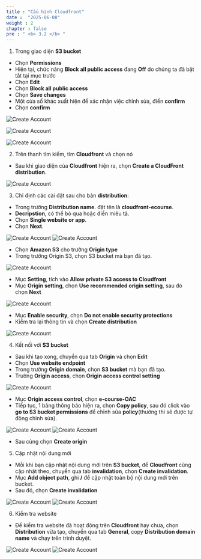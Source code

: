 ```yaml
---
title : "Cấu hình Cloudfront"
date :  "2025-06-08"
weight : 2
chapter : false
pre : " <b> 3.2 </b> "
---
```


1. Trong giao diện **S3 bucket**
- Chọn **Permissions**
- Hiện tại, chức năng **Block all public access** đang **Off** do chúng ta đã bật tắt tại mục trước
- Chọn **Edit**
- Chọn **Block all public access**
- Chọn **Save changes**
- Một cửa số khác xuất hiện để xác nhận việc chỉnh sửa, điền **confirm**
- Chọn **confirm**

![Create Account](/NestJS-AWS-workshop/images/03/cf.png)

![Create Account](/NestJS-AWS-workshop/images/03/cf1.png)

![Create Account](/NestJS-AWS-workshop/images/03/cf2.png)

2. Trên thanh tìm kiếm, tìm **Cloudfront** và chọn nó
- Sau khi giao diện của **Cloudfront** hiện ra, chọn **Create a CloudFront distribution**.

![Create Account](/NestJS-AWS-workshop/images/03/cf3.png)

3. Chỉ định các cài đặt sau cho bản **distribution**:

- Trong trường **Distribution name**. đặt tên là **cloudfront-ecourse**.
- **Decripstion**, có thể bỏ qua hoặc điền miêu tả.
- Chọn **Single website or app**.
- Chọn **Next**.

![Create Account](/NestJS-AWS-workshop/images/03/cf4.PNG)
![Create Account](/NestJS-AWS-workshop/images/03/cf5.PNG)

- Chọn **Amazon S3** cho trường **Origin type**
- Trong trường Origin S3, chọn S3 bucket mà bạn đã tạo.

![Create Account](/NestJS-AWS-workshop/images/03/cf6.PNG)

- Mục **Setting**, tích vào **Allow private S3 access to Cloudfront**
- Mục **Origin setting**, chọn **Use recommended origin setting**, sau đó chọn **Next**

![Create Account](/NestJS-AWS-workshop/images/03/cf7.PNG)

- Mục **Enable security**, chọn **Do not enable security protections**
- Kiểm tra lại thông tin và chọn **Create distribution**

![Create Account](/NestJS-AWS-workshop/images/03/cf8.png)

4. Kết nối với **S3 bucket**
- Sau khi tạo xong, chuyển qua tab **Origin** và chọn **Edit**
- Chọn **Use website endpoint**
- Trong trường **Origin domain**, chọn **S3 bucket** mà bạn đã tạo.
- Trường **Origin access**, chọn **Origin access control setting**

![Create Account](/NestJS-AWS-workshop/images/03/cf9.PNG)

- Mục **Origin access control**, chọn **e-course-OAC**
- Tiếp tục, 1 bảng thông báo hiện ra, chọn **Copy policy**, sau đó click vào **go to S3 bucket permissions** để chỉnh sửa **policy**(thường thì sẽ được tự động chỉnh sửa).

![Create Account](/NestJS-AWS-workshop/images/03/cf10.PNG)
![Create Account](/NestJS-AWS-workshop/images/03/cf11.png)
- Sau cùng chọn **Create origin**
5. Cập nhật nội dung mới
- Mỗi khi bạn cập nhật nội dung mới trên **S3 bucket**, để **Cloudfront** cũng cập nhật theo, chuyển qua tab **invalidation**, chọn **Create invalidation**.
- Mục **Add object path**, ghi **/** để cập nhật toàn bộ nội dung mới trên bucket.
- Sau đó, chọn **Create invalidation**

![Create Account](/NestJS-AWS-workshop/images/03/cf12.PNG)
![Create Account](/NestJS-AWS-workshop/images/03/cf13.PNG)

6. Kiểm tra website
- Để kiểm tra website đã hoạt động trên **Cloudfront** hay chưa, chọn **Distribution** vừa tạo, chuyển qua tab **General**, copy **Distribution domain name** và chạy trên trình duyệt.

![Create Account](/NestJS-AWS-workshop/images/03/cf14.PNG)
![Create Account](/NestJS-AWS-workshop/images/03/cf15.png)